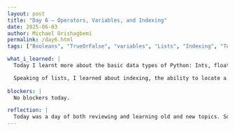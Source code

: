 ```yaml
---
layout: post
title: "Day 6 – Operators, Variables, and Indexing"
date: 2025-06-03
author: Michael Orishagbemi
permalink: /day6.html
tags: ["Booleans", "TrueOrFalse", "variables", "Lists", "Indexing", "Tuples",]

what_i_learned: |
  Today I learnt more about the basic data types of Python: Ints, floats, strings, and bools. I learned how I can manipulate these data types through use of basic operators like +, -, /, and * and logical operators like and, or, and not. I learned more about how to create variable in Python through the use of an equal sign, and how I can assign multiple values to variables through a comma seperated sequence similar to a list.

  Speaking of lists, I learned about indexing, the ability to locate a specific object in a lists by adding the's object associated number/index to the end of a list name in square brackets. I learned to do the same for nested elements in a list where I use two indexes, the first to locate the nest I want to search and the second to locate the index of the object inside it.
 
blockers: |
  No blockers today.

reflection: |
  Today was a day of both reviewing and learning old and new topics. Some concepts such as logical operators not, and, and or I was taught in Clyde's camp, though I felt I was able to get a better understanding of them. I still learned plenty of new ways to manipulate them and I learned more about new concepts such as multiple variable creation and indexing. Overall a pretty good day. 
---
```


